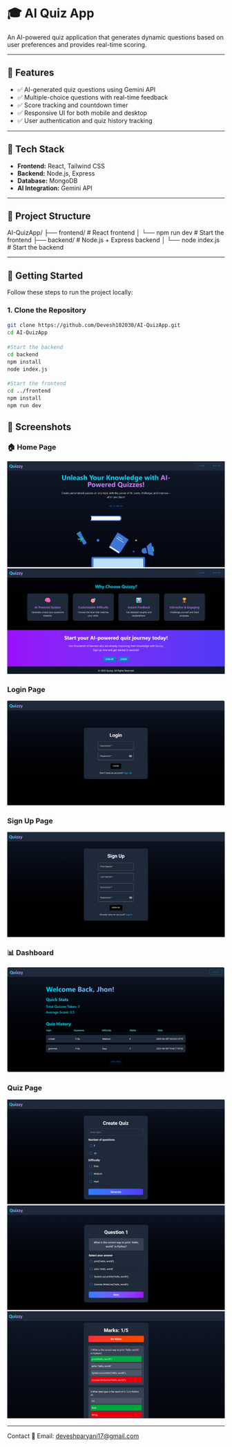 # 🎓 AI Quiz App

An AI-powered quiz application that generates dynamic questions based on user preferences and provides real-time scoring.

---

## 🚀 Features

- ✅ AI-generated quiz questions using Gemini API  
- ✅ Multiple-choice questions with real-time feedback  
- ✅ Score tracking and countdown timer  
- ✅ Responsive UI for both mobile and desktop  
- ✅ User authentication and quiz history tracking

---

## 🧠 Tech Stack

- **Frontend:** React, Tailwind CSS  
- **Backend:** Node.js, Express  
- **Database:** MongoDB  
- **AI Integration:** Gemini API

---

## 📁 Project Structure
AI-QuizApp/
├── frontend/         # React frontend
│   └── npm run dev   # Start the frontend
├── backend/          # Node.js + Express backend
│   └── node index.js # Start the backend


---

## 🔧 Getting Started

Follow these steps to run the project locally:

### 1. Clone the Repository

```bash
git clone https://github.com/Devesh102030/AI-QuizApp.git
cd AI-QuizApp

#Start the backend
cd backend
npm install
node index.js

#Start the frontend
cd ../frontend
npm install
npm run dev

```
## 📸 Screenshots

### 🏠 Home Page
![Home](./screenshots/home-1.png)
![Home](./screenshots/home-2.png)

### Login Page
![Login](./screenshots/login.png)

### Sign Up Page
![SignUp](./screenshots/signup.png)

### 📊 Dashboard
![Dashboard](./screenshots/dashboard.png)

### Quiz Page
![QuizPage](./screenshots/quiz-1.png)
![QuizPage](./screenshots/quiz-2.png)
![QuizPage](./screenshots/quiz-3.png)

---

Contact
📧 Email: deveshparyani17@gmail.com